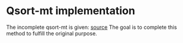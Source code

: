 # Qsort-mt implementation
The incomplete qsort-mt is given: [source](https://gist.github.com/jserv/38bca4ebfea1c434e1dfc15337f80eeb)
The goal is to complete this method to fulfill the original purpose.